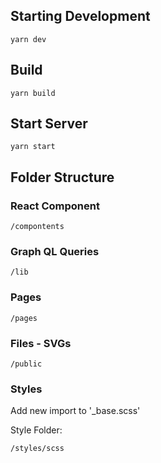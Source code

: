 ## Starting Development 

```
yarn dev
```

## Build

```
yarn build
```

## Start Server

```
yarn start
```

## Folder Structure

### React Component
```
/compontents
```

### Graph QL Queries
```
/lib
```

### Pages
```
/pages
```

### Files - SVGs 

```
/public
```

### Styles

Add new import to '_base.scss'

Style Folder:
```
/styles/scss
``` 
